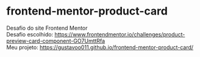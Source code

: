 # frontend-mentor-product-card
 Desafio do site Frontend Mentor<br>
 Desafio escolhido: https://www.frontendmentor.io/challenges/product-preview-card-component-GO7UmttRfa<br>
 Meu projeto: https://gustavoo011.github.io/frontend-mentor-product-card/
